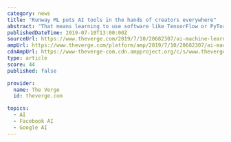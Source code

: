 ```yaml
---
category: news
title: "Runway ML puts AI tools in the hands of creators everywhere"
abstract: "That means learning to use software like TensorFlow or PyTorch; it might mean buying a few pricey GPUs (because your current computer won’t run these systems), or connecting to an AWS instance instead. None of these tasks are beyond the reach of non ..."
publishedDateTime: 2019-07-10T13:00:00Z
sourceUrl: https://www.theverge.com/2019/7/10/20682307/ai-machine-learning-easy-to-use-models-creatives-runway-ml
ampUrl: https://www.theverge.com/platform/amp/2019/7/10/20682307/ai-machine-learning-easy-to-use-models-creatives-runway-ml
cdnAmpUrl: https://www-theverge-com.cdn.ampproject.org/c/s/www.theverge.com/platform/amp/2019/7/10/20682307/ai-machine-learning-easy-to-use-models-creatives-runway-ml
type: article
score: 44
published: false

provider:
  name: The Verge
  id: theverge.com

topics:
  - AI
  - Facebook AI
  - Google AI
---
```

